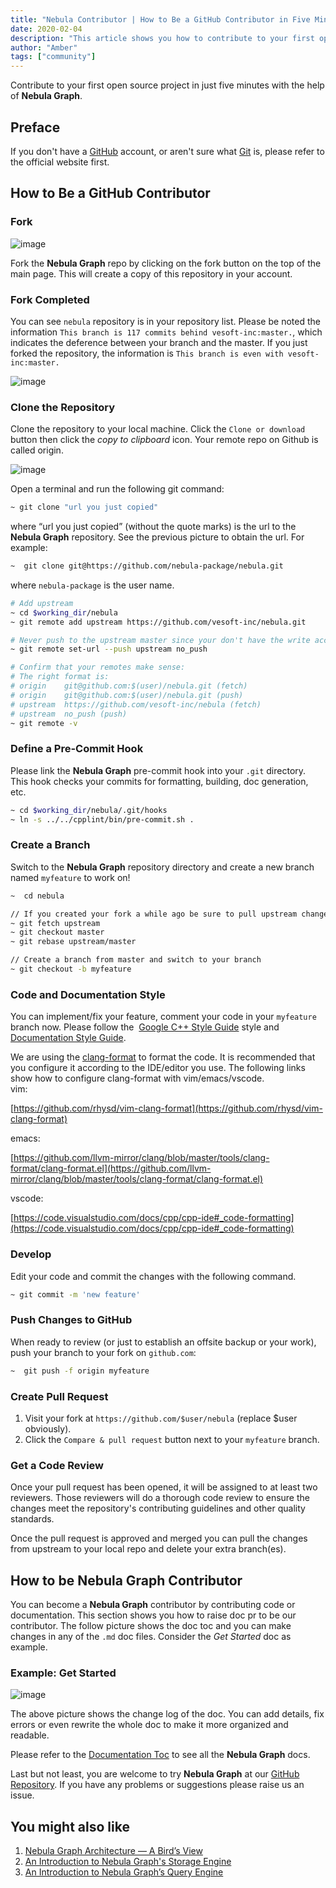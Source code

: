 ```yaml
---
title: "Nebula Contributor | How to Be a GitHub Contributor in Five Minutes"
date: 2020-02-04
description: "This article shows you how to contribute to your first open source project in just five minutes."
author: "Amber"
tags: ["community"]
---
```


Contribute to your first open source project in just five minutes with the help of **Nebula Graph**.

## Preface

If you don't have a [GitHub](https://github.com/) account, or aren't sure what [Git](https://git-scm.com/book/en/v2/Getting-Started-What-is-Git%3F) is, please refer to the official website first.

## How to Be a GitHub Contributor

### Fork

![image](https://user-images.githubusercontent.com/38887077/75140348-add64d80-5729-11ea-97ac-07e7ab61fff7.png)

Fork the **Nebula Graph** repo by clicking on the fork button on the top of the main page. This will create a copy of this repository in your account.

### Fork Completed

You can see `nebula` repository is in your repository list. Please be noted the information `This branch is 117 commits behind vesoft-inc:master.`, which indicates the deference between your branch and the master. If you just forked the repository, the information is `This branch is even with vesoft-inc:master.`

![image](https://user-images.githubusercontent.com/38887077/75140375-bc246980-5729-11ea-9aea-df24ce4bb9f2.png)

### Clone the Repository

Clone the repository to your local machine. Click the `Clone or download` button then click the _copy to clipboard_ icon. Your remote repo on Github is called origin.

![image](https://user-images.githubusercontent.com/38887077/75140380-bfb7f080-5729-11ea-950c-cabedad3bfc3.png)

Open a terminal and run the following git command:

```bash
~ git clone "url you just copied"
```

where “url you just copied” (without the quote marks) is the url to the **Nebula Graph** repository. See the previous picture to obtain the url. For example:

```bash
~  git clone git@https://github.com/nebula-package/nebula.git
```

where `nebula-package` is the user name.

```bash
# Add upstream
~ cd $working_dir/nebula
~ git remote add upstream https://github.com/vesoft-inc/nebula.git

# Never push to the upstream master since your don't have the write access
~ git remote set-url --push upstream no_push

# Confirm that your remotes make sense:
# The right format is:
# origin    git@github.com:$(user)/nebula.git (fetch)
# origin    git@github.com:$(user)/nebula.git (push)
# upstream  https://github.com/vesoft-inc/nebula (fetch)
# upstream  no_push (push)
~ git remote -v
```

### Define a Pre-Commit Hook

Please link the **Nebula Graph** pre-commit hook into your `.git` directory. This hook checks your commits for formatting, building, doc generation, etc.

```bash
~ cd $working_dir/nebula/.git/hooks
~ ln -s ../../cpplint/bin/pre-commit.sh .
```

### Create a Branch

Switch to the **Nebula Graph** repository directory and create a new branch named `myfeature` to work on!

```bash
~  cd nebula

// If you created your fork a while ago be sure to pull upstream changes into your local repository.
~ git fetch upstream
~ git checkout master
~ git rebase upstream/master

// Create a branch from master and switch to your branch
~ git checkout -b myfeature
```

### Code and Documentation Style

You can implement/fix your feature, comment your code in your `myfeature` branch now. Please follow the  [Google C++ Style Guide](https://google.github.io/styleguide/cppguide.html) style and [Documentation Style Guide](https://github.com/vesoft-inc/nebula/blob/master/docs/manual-CN/4.contributions/developer-documentation-style-guide.md).

We are using the [clang-format](https://clang.llvm.org/docs/ClangFormatStyleOptions.html) to format the code. It is recommended that you configure it according to the IDE/editor you use. The following links show how to configure clang-format with vim/emacs/vscode.<br />vim:

[https://github.com/rhysd/vim-clang-format](https://github.com/rhysd/vim-clang-format)

emacs:

[https://github.com/llvm-mirror/clang/blob/master/tools/clang-format/clang-format.el](https://github.com/llvm-mirror/clang/blob/master/tools/clang-format/clang-format.el)

vscode:

[https://code.visualstudio.com/docs/cpp/cpp-ide#_code-formatting](https://code.visualstudio.com/docs/cpp/cpp-ide#_code-formatting)

### Develop

Edit your code and commit the changes with the following command.

```bash
~ git commit -m 'new feature'
```

### Push Changes to GitHub

When ready to review (or just to establish an offsite backup or your work), push your branch to your fork on `github.com`:

```bash
~  git push -f origin myfeature
```

### Create Pull Request

1. Visit your fork at `https://github.com/$user/nebula` (replace $user obviously).
1. Click the `Compare & pull request` button next to your `myfeature` branch.

### Get a Code Review

Once your pull request has been opened, it will be assigned to at least two reviewers. Those reviewers will do a thorough code review to ensure the changes meet the repository's contributing guidelines and other quality standards.

Once the pull request is approved and merged you can pull the changes from upstream to your local repo and delete your extra branch(es).

## How to be Nebula Graph Contributor

You can become a **Nebula Graph** contributor by contributing code or documentation. This section shows you how to raise doc pr to be our contributor. The follow picture shows the doc toc and you can make changes in any of the `.md` doc files. Consider the _Get Started_ doc as example.

### Example: Get Started

![image](https://user-images.githubusercontent.com/38887077/75140418-d78f7480-5729-11ea-9a97-7fb861d9e03e.png)

The above picture shows the change log of the doc. You can add details, fix errors or even rewrite the whole doc to make it more organized and readable.

Please refer to the [Documentation Toc](https://github.com/vesoft-inc/nebula/blob/master/docs/manual-EN/README.md) to see all the **Nebula Graph** docs.

Last but not least, you are welcome to try **Nebula Graph** at our [GitHub Repository](https://github.com/vesoft-inc/nebula). If you have any problems or suggestions please raise us an issue.

## You might also like
1. [Nebula Graph Architecture — A Bird’s View](https://nebula-graph.io/en/posts/nebula-graph-architecture-overview/)
1. [An Introduction to Nebula Graph's Storage Engine](https://nebula-graph.io/en/posts/nebula-graph-storage-engine-overview/)
1. [An Introduction to Nebula Graph’s Query Engine](https://nebula-graph.io/en/posts/nebula-graph-query-engine-overview/)